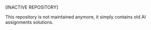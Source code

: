 [INACTIVE REPOSITORY]

This repository is not maintained anymore, it simply contains old AI assignments solutions.
